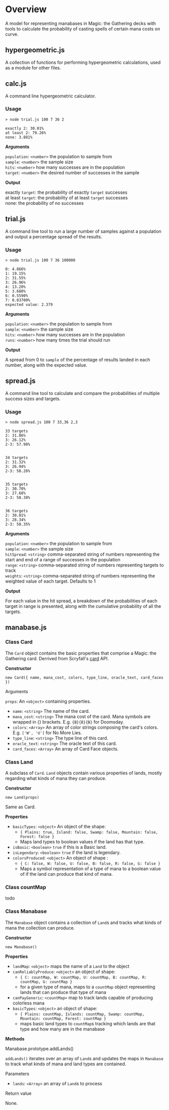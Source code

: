 # Overview

A model for representing manabases in Magic: the Gathering decks with tools to calculate the probability of casting spells of certain mana costs on curve.

## hypergeometric.js

A collection of functions for performing hypergeometric calculations, used as a module for other files.

## calc.js

A command line hypergeometric calculator.

### Usage

```
> node trial.js 100 7 36 2

exactly 2: 30.01%
at least 2: 79.26%
none: 3.881%
```

**Arguments**

`population`: `<number>` the population to sample from  
`sample`: `<number>` the sample size  
`hits`: `<number>` how many successes are in the population  
`target`: `<number>` the desired number of successes in the sample  

**Output**

exactly `target`: the probability of exactly `target` successes  
at least `target`: the probability of at least `target` successes  
none: the probability of no successes  

## trial.js

A command line tool to run a large number of samples against a population and output a percentage spread of the results.

### Usage

```
> node trial.js 100 7 36 100000

0: 4.866%
1: 19.15%
2: 31.55%
3: 26.96%
4: 13.20%
5: 3.680%
6: 0.5590%
7: 0.03700%
expected value: 2.379
```

**Arguments**

`population`: `<number>` the population to sample from  
`sample`: `<number>` the sample size  
`hits`: `<number>` how many successes are in the population  
`runs`: `<number>` how many times the trial should run  

**Output**

A spread from 0 to `sample` of the percentage of results landed in each number, along with the expected value.

## spread.js

A command line tool to calculate and compare the probabilities of multiple success sizes and targets.

### Usage

```
> node spread.js 100 7 33,36 2,3

33 targets 
2: 31.86%  
3: 26.12%  
2-3: 57.98%


34 targets 
2: 31.32%  
3: 26.94%  
2-3: 58.26%


35 targets
2: 30.70%
3: 27.68%
2-3: 58.38%


36 targets
2: 30.01%
3: 28.34%
2-3: 58.35%
```

**Arguments**

`population`: `<number>` the population to sample from  
`sample`: `<number>` the sample size  
`hitSpread`: `<string>` comma-separated string of numbers representing the start and end of a range of successes in the population  
`range`: `<string>` comma-separated string of numbers representing targets to track  
`weights`: `<string>` comma-separated string of numbers representing the weighted value of each target. Defaults to 1  

**Output**

For each value in the hit spread, a breakdown of the probabilities of each target in range is presented, along with the cumulative probability of all the targets.


## manabase.js

### Class Card

The `Card` object contains the basic properties that comprise a Magic: the Gathering card. Derrived from Scryfall's [card](https://scryfall.com/docs/api/cards) API.

**Constructor**

`new Card({ name, mana_cost, colors, type_line, oracle_text, card_faces })`

Arguments

`props`: An `<object>` containing properties.  
- `name`: `<string>` The name of the card.
- `mana_cost`: `<string>` The mana cost of the card. Mana symbols are wrapped in {} brackets. E.g. `{B}{B}{B}` for Doomsday.
- `colors`: `<Array>` An array of color strings composing the card's colors. E.g. `['W', 'U']` for No More Lies.
- `type_line`: `<string>` The type line of this card.
- `oracle_text`: `<string>` The oracle text of this card.
- `card_faces`: `<Array>` An array of Card Face objects.

### Class Land

A subclass of `Card`. `Land` objects contain various properties of lands, mostly regarding what kinds of mana they can produce.

**Constructor**

`new Land(props)`

Same as Card.

**Properties**

- `basicTypes`: `<object>` An object of the shape:
  - `{ Plains: true, Island: false, Swamp: false, Mountain: false, Forest: false }`
  - Maps land types to boolean values if the land has that type.
- `isBasic`: `<boolean>` `true` if this is a Basic land.  
- `isLegendary`: `<boolean>` `true` if the land is legendary.  
- `colorsProduced`: `<object>` An object of shape :
  - `{ C: false, W: false, U: false, B: false, R: false, G: false }`
  - Maps a symbol representation of a type of mana to a boolean value of if the land can produce that kind of mana.

### Class countMap

todo

### Class Manabase

The `Manabase` object contains a collection of `Land`s and tracks what kinds of mana the collection can produce.

**Constructor**

`new Manabase()`

**Properties**

- `landMap`: `<object>` maps the name of a `Land` to the object
- `canReliablyProduce`: `<object>` an object of shape:
  - `{ C: countMap, W: countMap, U: countMap, B: countMap, R: countMap, G: countMap }`
  - for a given type of mana, maps to a `countMap` object representing lands that can produce that type of mana 
- `canPayGeneric`: `<countMap>` map to track lands capable of producing colorless mana
- `basicTypes`: `<object>` an object of shape:
  - `{ Plains: countMap, Islands: countMap, Swamp: countMap, Mountain: countMap, Forest: countMap }`
  - maps basic land types to `countMap`s tracking which lands are that type and how many are in the manabase

**Methods**

Manabase.prototype.addLands()

`addLands()` iterates over an array of `Land`s and updates the maps in `Manabase` to track what kinds of mana and land types are contained.

Parameters

- `lands`: `<Array>` an array of `Land`s to process

Return value

None.